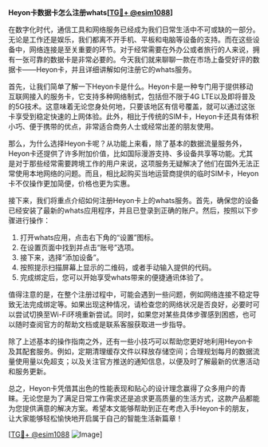 **Heyon卡数据卡怎么注册whats[[TG💪+ @esim1088](https://t.me/s/esim1088)]**

在数字化时代，通信工具和网络服务已经成为我们日常生活中不可或缺的一部分。无论是工作还是娱乐，我们都离不开手机、平板和电脑等设备的支持。而在这些设备中，网络连接是至关重要的环节。对于经常需要在外办公或者旅行的人来说，拥有一张可靠的数据卡是非常必要的。今天我们就来聊聊一款在市场上备受好评的数据卡——Heyon卡，并且详细讲解如何注册它的whats服务。

首先，让我们简单了解一下Heyon卡是什么。Heyon卡是一种专门用于提供移动互联网接入的服务卡，它支持多种网络制式，包括但不限于4G LTE以及即将普及的5G技术。这意味着无论您身处何地，只要该地区有信号覆盖，就可以通过这张卡享受到稳定快速的上网体验。此外，相比于传统的SIM卡，Heyon卡还具有体积小巧、便于携带的优点，非常适合商务人士或经常出差的朋友使用。

那么，为什么选择Heyon卡呢？从功能上来看，除了基本的数据流量服务外，Heyon卡还提供了许多附加价值，比如国际漫游支持、多设备共享等功能。尤其是对于那些经常需要跨境工作的用户来说，这项服务无疑解决了他们在国外无法正常使用本地网络的问题。而且，相比起购买当地运营商提供的临时SIM卡，Heyon卡不仅操作更加简便，价格也更为实惠。

接下来，我们将重点介绍如何注册Heyon卡上的whats服务。首先，确保您的设备已经安装了最新的whats应用程序，并且已登录到正确的账户。然后，按照以下步骤进行操作：

1. 打开whats应用，点击右下角的“设置”图标。
2. 在设置页面中找到并点击“账号”选项。
3. 接下来，选择“添加设备”。
4. 按照提示扫描屏幕上显示的二维码，或者手动输入提供的代码。
5. 完成绑定后，您可以开始享受whats带来的便捷通讯体验了。

值得注意的是，在整个注册过程中，可能会遇到一些问题，例如网络连接不稳定导致无法完成绑定等。如果出现这种情况，请检查您的网络状况是否良好，必要时可以尝试切换至Wi-Fi环境重新尝试。同时，如果您对某些具体步骤感到困惑，也可以随时查阅官方的帮助文档或是联系客服获取进一步指导。

除了上述基本的操作指南之外，还有一些小技巧可以帮助您更好地利用Heyon卡及其配套服务。例如，定期清理缓存文件以释放存储空间；合理规划每月的数据流量使用量以免超支；以及关注官方推送的通知信息，以便及时了解最新的优惠活动和服务更新。

总之，Heyon卡凭借其出色的性能表现和贴心的设计理念赢得了众多用户的青睐。无论您是为了满足日常工作需求还是追求更高质量的生活方式，这款产品都能为您提供满意的解决方案。希望本文能够帮助到正在考虑入手Heyon卡的朋友，让大家能够轻松愉快地开启属于自己的智能生活新篇章！

[[TG💪+ @esim1088](https://t.me/s/esim1088) ![Image](https://i.postimg.cc/4NQfJmqS/Snipaste-2025-05-13-00-14-12.png)]